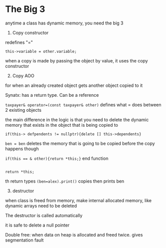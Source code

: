 # The Big 3


anytime a class has dynamic memory, you need the big 3

1. Copy constructor

redefines "="

`this->variable = other.variable;`


when a copy is made by passing the object by value, it uses the copy constructor

2. Copy AOO

for when an already created object gets another object copied to it

Synatx: has a return type. Can be a reference

`taxpayer& operator=(const taxpayer& other)` defines what = does between 2 existing objects

the main difference in the logic is that you need to delete the dynamic memory that exists in the object that is being copied to

`if(this-> defpendents != nullptr){delete [] this->dependents}`

`ben = ben` deletes the memory that is going to be copied before the copy happens though

`if(this == & other){return *this;}` end function 


```

return *this;
```

th return types `(ben=alex).print()` copies then prints ben

3. destructor

when class is freed from memory, make internal allocated memory, like dynamic arrays need to be deleted

The destructor is called automatically

it is safe to delete a null pointer



Double free: when data on heap is allocated and freed twice. gives segmentation fault


